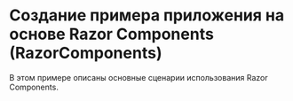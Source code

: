 # <a name="build-your-first-razor-components-app-sample-razorcomponents"></a>Создание примера приложения на основе Razor Components (RazorComponents)

В этом примере описаны основные сценарии использования Razor Components.
